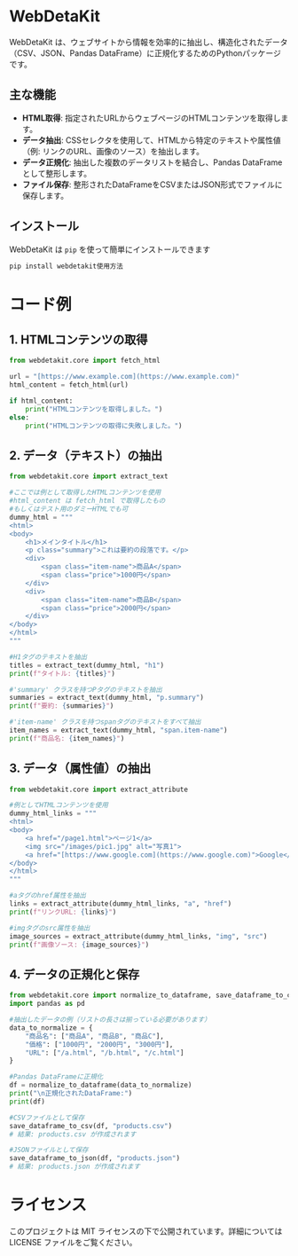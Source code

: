 # WebDetaKit

WebDetaKit は、ウェブサイトから情報を効率的に抽出し、構造化されたデータ（CSV、JSON、Pandas DataFrame）に正規化するためのPythonパッケージです。

## 主な機能

* **HTML取得**: 指定されたURLからウェブページのHTMLコンテンツを取得します。
* **データ抽出**: CSSセレクタを使用して、HTMLから特定のテキストや属性値（例: リンクのURL、画像のソース）を抽出します。
* **データ正規化**: 抽出した複数のデータリストを結合し、Pandas DataFrameとして整形します。
* **ファイル保存**: 整形されたDataFrameをCSVまたはJSON形式でファイルに保存します。

## インストール

WebDetaKit は `pip` を使って簡単にインストールできます

```bash
pip install webdetakit使用方法
```
# コード例
## 1. HTMLコンテンツの取得

```python
from webdetakit.core import fetch_html

url = "[https://www.example.com](https://www.example.com)"
html_content = fetch_html(url)

if html_content:
    print("HTMLコンテンツを取得しました。")
else:
    print("HTMLコンテンツの取得に失敗しました。")
```

## 2. データ（テキスト）の抽出

```Python
from webdetakit.core import extract_text

#ここでは例として取得したHTMLコンテンツを使用
#html_content は fetch_html で取得したもの
#もしくはテスト用のダミーHTMLでも可
dummy_html = """
<html>
<body>
    <h1>メインタイトル</h1>
    <p class="summary">これは要約の段落です。</p>
    <div>
        <span class="item-name">商品A</span>
        <span class="price">1000円</span>
    </div>
    <div>
        <span class="item-name">商品B</span>
        <span class="price">2000円</span>
    </div>
</body>
</html>
"""

#H1タグのテキストを抽出
titles = extract_text(dummy_html, "h1")
print(f"タイトル: {titles}")

#'summary' クラスを持つPタグのテキストを抽出
summaries = extract_text(dummy_html, "p.summary")
print(f"要約: {summaries}")

#'item-name' クラスを持つspanタグのテキストをすべて抽出
item_names = extract_text(dummy_html, "span.item-name")
print(f"商品名: {item_names}")
```
## 3. データ（属性値）の抽出

```Python
from webdetakit.core import extract_attribute

#例としてHTMLコンテンツを使用
dummy_html_links = """
<html>
<body>
    <a href="/page1.html">ページ1</a>
    <img src="/images/pic1.jpg" alt="写真1">
    <a href="[https://www.google.com](https://www.google.com)">Google</a>
</body>
</html>
"""

#aタグのhref属性を抽出
links = extract_attribute(dummy_html_links, "a", "href")
print(f"リンクURL: {links}")

#imgタグのsrc属性を抽出
image_sources = extract_attribute(dummy_html_links, "img", "src")
print(f"画像ソース: {image_sources}")
```
## 4. データの正規化と保存

```Python
from webdetakit.core import normalize_to_dataframe, save_dataframe_to_csv, save_dataframe_to_json
import pandas as pd

#抽出したデータの例（リストの長さは揃っている必要があります）
data_to_normalize = {
    "商品名": ["商品A", "商品B", "商品C"],
    "価格": ["1000円", "2000円", "3000円"],
    "URL": ["/a.html", "/b.html", "/c.html"]
}

#Pandas DataFrameに正規化
df = normalize_to_dataframe(data_to_normalize)
print("\n正規化されたDataFrame:")
print(df)

#CSVファイルとして保存
save_dataframe_to_csv(df, "products.csv")
# 結果: products.csv が作成されます

#JSONファイルとして保存
save_dataframe_to_json(df, "products.json")
# 結果: products.json が作成されます
```
# ライセンス
このプロジェクトは MIT ライセンスの下で公開されています。詳細については LICENSE ファイルをご覧ください。
